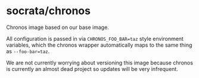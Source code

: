 socrata/chronos
============

Chronos image based on our base image.  

All configuration is passed in via `CHRONOS_FOO_BAR=taz` style environment variables, which the chronos
wrapper automatically maps to the same thing as `--foo-bar=taz`.

We are not currently worrying about versioning this image because chronos is currently an almost dead
project so updates will be very infrequent.
